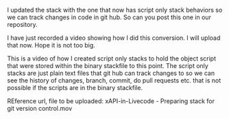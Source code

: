  I updated the stack with the one that now has script only stack behaviors so we can track changes in code in git hub. So can you post this one in our repository.
 
 I have just recorded a video showing how I did this conversion.  I will upload that now.  Hope it is not too big.
 
 This is a video of how I created script only stacks to hold the object script that were stored within the  binary stackfile to this point.  The script only stacks are just plain text files that git hub can track changes to so we can see the history of changes, branch, commit, do pull requests etc. that is not possible if the scripts are in the binary stackfile.
 
 REference url, file to be uploaded: xAPI-in-Livecode - Preparing stack for git version control.mov
